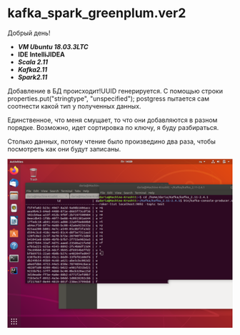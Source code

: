 # kafka_spark_greenplum.ver2

Добрый день!


- ***VM Ubuntu 18.03.3LTC***
- ****IDE IntelliJIDEA****
- ***Scala 2.11***
- ***Kafka2.11***
- ***Spark2.11***


      
Добавление в БД происходит!UUID генерируется.
С помощью строки properties.put("stringtype", "unspecified");
postgress пытается сам соотнести какой тип у полученных данных.


Единственное, что меня смущает, то что они добавляются в разном порядке.
Возможно, идет сортировка по ключу, я буду разбираться.

Столько данных, потому чтение было произведино два раза, чтобы посмотреть как они будут записаны.

![Data](https://github.com/DariaDonskaia/kafka_spark_greenplum.ver3/blob/master/Screenshot%20from%202020-04-10%2014-09-00.png)
